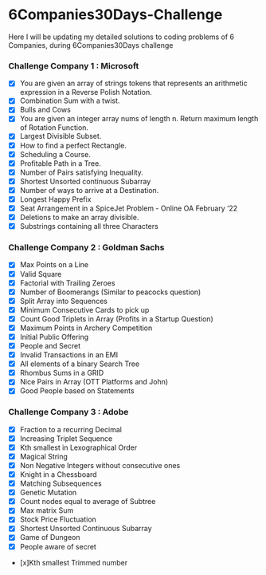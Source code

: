 # 6Companies30Days-Challenge
Here I will be updating my detailed solutions to coding problems of 6 Companies, during 6Companies30Days challenge

###  Challenge Company 1 : Microsoft 
- [X] You are given an array of strings tokens that represents an arithmetic expression in a Reverse Polish Notation.
- [x] Combination Sum with a twist.
- [x] Bulls and Cows
- [x] You are given an integer array nums of length n. Return maximum length of Rotation Function.
- [x] Largest Divisible Subset.
- [x] How to find a perfect Rectangle.
- [x] Scheduling a Course.
- [x] Profitable Path in a Tree.
- [x] Number of Pairs satisfying Inequality.
- [x] Shortest Unsorted continuous Subarray
- [x] Number of ways to arrive at a Destination.
- [x] Longest Happy Prefix
- [x] Seat Arrangement in a SpiceJet Problem - Online OA February ‘22
- [x] Deletions to make an array divisible.
- [x] Substrings containing all three Characters

### Challenge Company 2 : Goldman Sachs

- [x] Max Points on a Line
- [x] Valid Square
- [x] Factorial with Trailing Zeroes
- [x] Number of Boomerangs (Similar to peacocks question)
- [x] Split Array into Sequences
- [x] Minimum Consecutive Cards to pick up
- [x] Count Good Triplets in Array (Profits in a Startup Question)
- [x] Maximum Points in Archery Competition
- [x] Initial Public Offering
- [x] People and Secret
- [x] Invalid Transactions in an EMI
- [x] All elements of a binary Search Tree
- [x] Rhombus Sums in a GRID
- [x] Nice Pairs in Array (OTT Platforms and John)
- [x] Good People based on Statements

### Challenge Company 3 : Adobe

- [x] Fraction to a recurring Decimal
- [x] Increasing Triplet Sequence
- [x] Kth smallest in Lexographical Order
- [x] Magical String
- [x] Non Negative Integers without consecutive ones
- [x] Knight in a Chessboard
- [x] Matching Subsequences
- [x] Genetic Mutation
- [x] Count  nodes equal to average of Subtree
- [x] Max matrix Sum
- [x] Stock Price Fluctuation
- [x] Shortest Unsorted Continuous Subarray
- [x] Game of Dungeon
- [x] People aware of secret
- [x]Kth smallest Trimmed number